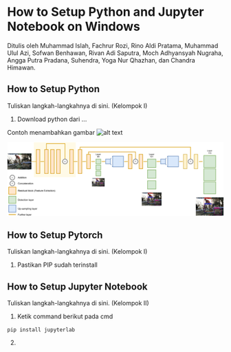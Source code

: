 # How to Setup Python and Jupyter Notebook on Windows

Ditulis oleh Muhammad Islah, Fachrur Rozi, Rino Aldi Pratama, Muhammad Ulul Azi, Sofwan Benhawan, Rivan Adi Saputra, Moch Adhyansyah Nugraha, Angga Putra Pradana, Suhendra, Yoga Nur Qhazhan, dan Chandra Himawan.

## How to Setup Python
Tuliskan langkah-langkahnya di sini. (Kelompok I)
1. Download python dari ...

Contoh menambahkan gambar
![alt text](https://github.com/Universitas-Muhammadiyah-Surabaya-EP/YOLOv3-Inferenceblob/main/assets/YOLO_Arch.jpg?raw=true) 

![plot](./assets/YOLO_Arch.jpg) 

## How to Setup Pytorch
Tuliskan langkah-langkahnya di sini. (Kelompok I)
1. Pastikan PIP sudah terinstall

## How to Setup Jupyter Notebook
Tuliskan langkah-langkahnya di sini. (Kelompok II)
1. Ketik command berikut pada cmd
```
pip install jupyterlab
```
2. 
